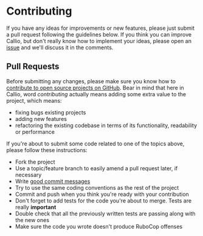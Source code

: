 # Contributing

If you have any ideas for improvements or new features, please just submit a pull request following the guidelines below. If you think you can improve Callio, but don't really know how to implement your ideas, please open an [issue](https://github.com/netguru/callio/issues) and we'll discuss it in the comments.

## Pull Requests

Before submitting any changes, please make sure you know how to [contribute to open source projects on GitHub](https://gun.io/blog/how-to-github-fork-branch-and-pull-request/). Bear in mind that here in Callio, word *contributing* actually means adding some extra value to the project, which means:

* fixing bugs existing projects
* adding new features
* refactoring the existing codebase in terms of its functionality, readability or performance

If you're about to submit some code related to one of the topics above, please follow these instructions:

* Fork the project
* Use a topic/feature branch to easily amend a pull request later, if necessary
* Write [good commit messages](http://tbaggery.com/2008/04/19/a-note-about-git-commit-messages.html)
* Try to use the same coding conventions as the rest of the project
* Commit and push when you think you're ready with your contribution
* Don't forget to add tests for the code you're about to merge. Tests are really **important**
* Double check that all the previously written tests are passing along with the new ones
* Make sure the code you wrote doesn't produce RuboCop offenses
